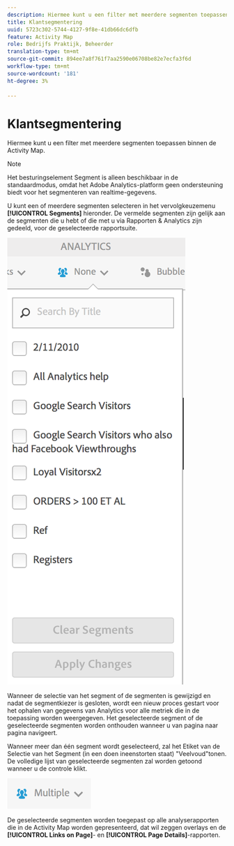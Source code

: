 ```yaml
---
description: Hiermee kunt u een filter met meerdere segmenten toepassen binnen de Activity Map.
title: Klantsegmentering
uuid: 5723c302-5744-4127-9f8e-41db66dc6dfb
feature: Activity Map
role: Bedrijfs Praktijk, Beheerder
translation-type: tm+mt
source-git-commit: 894ee7a8f761f7aa2590e06708be82e7ecfa3f6d
workflow-type: tm+mt
source-wordcount: '181'
ht-degree: 3%

---
```



# Klantsegmentering

Hiermee kunt u een filter met meerdere segmenten toepassen binnen de Activity Map.

>[!NOTE]
>
>Het besturingselement Segment is alleen beschikbaar in de standaardmodus, omdat het Adobe Analytics-platform geen ondersteuning biedt voor het segmenteren van realtime-gegevens.

U kunt een of meerdere segmenten selecteren in het vervolgkeuzemenu **[!UICONTROL Segments]** hieronder. De vermelde segmenten zijn gelijk aan de segmenten die u hebt of die met u via Rapporten &amp; Analytics zijn gedeeld, voor de geselecteerde rapportsuite.

![](assets/segments.png)

Wanneer de selectie van het segment of de segmenten is gewijzigd en nadat de segmentkiezer is gesloten, wordt een nieuw proces gestart voor het ophalen van gegevens van Analytics voor alle metriek die in de toepassing worden weergegeven. Het geselecteerde segment of de geselecteerde segmenten worden onthouden wanneer u van pagina naar pagina navigeert.

Wanneer meer dan één segment wordt geselecteerd, zal het Etiket van de Selectie van het Segment (in een doen ineenstorten staat) &quot;Veelvoud&quot;tonen. De volledige lijst van geselecteerde segmenten zal worden getoond wanneer u de controle klikt.

![](assets/two_segments.png)

De geselecteerde segmenten worden toegepast op alle analyserapporten die in de Activity Map worden gepresenteerd, dat wil zeggen overlays en de **[!UICONTROL Links on Page]**- en **[!UICONTROL Page Details]**-rapporten.

